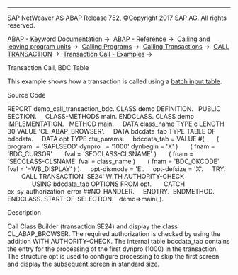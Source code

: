   

* * *

SAP NetWeaver AS ABAP Release 752, ©Copyright 2017 SAP AG. All rights reserved.

[ABAP - Keyword Documentation](javascript:call_link\('abenabap.htm'\)) →  [ABAP - Reference](javascript:call_link\('abenabap_reference.htm'\)) →  [Calling and leaving program units](javascript:call_link\('abenabap_execution.htm'\)) →  [Calling Programs](javascript:call_link\('abenabap_program_call.htm'\)) →  [Calling Transactions](javascript:call_link\('abenabap_call_transaction.htm'\)) →  [CALL TRANSACTION](javascript:call_link\('abapcall_transaction.htm'\)) →  [Transaction Call - Examples](javascript:call_link\('abentransactions_abexas.htm'\)) → 

Transaction Call, BDC Table

This example shows how a transaction is called using a [batch input table](javascript:call_link\('abenbatch_input_table_glosry.htm'\) "Glossary Entry").

Source Code

REPORT demo\_call\_transaction\_bdc.
CLASS demo DEFINITION.
  PUBLIC SECTION.
    CLASS-METHODS main.
ENDCLASS.
CLASS demo IMPLEMENTATION.
  METHOD main.
    DATA class\_name TYPE c LENGTH 30 VALUE 'CL\_ABAP\_BROWSER'.
    DATA bdcdata\_tab TYPE TABLE OF bdcdata.
    DATA opt TYPE ctu\_params.
    bdcdata\_tab = VALUE #(
      ( program  = 'SAPLSEOD' dynpro   = '1000' dynbegin = 'X' )
      ( fnam = 'BDC\_CURSOR'       fval = 'SEOCLASS-CLSNAME' )
      ( fnam = 'SEOCLASS-CLSNAME' fval = class\_name )
      ( fnam = 'BDC\_OKCODE'       fval = '=WB\_DISPLAY' ) ).
    opt-dismode = 'E'.
    opt-defsize = 'X'.
    TRY.
        CALL TRANSACTION 'SE24' WITH AUTHORITY-CHECK
                                USING bdcdata\_tab OPTIONS FROM opt.
      CATCH cx\_sy\_authorization\_error ##NO\_HANDLER.
    ENDTRY.  ENDMETHOD.
ENDCLASS.
START-OF-SELECTION.
  demo=>main( ).

Description

Call Class Builder (transaction SE24) and display the class CL\_ABAP\_BROWSER. The required authorization is checked by using the addition WITH AUTHORITY-CHECK. The internal table bdcdata\_tab contains the entry for the processing of the first dynpro (1000) in the transaction. The structure opt is used to configure processing to skip the first screen and display the subsequent screen in standard size.